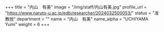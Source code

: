 +++
title = "内山　有美"
image = "/img/staff/内山有美.jpg"
profile_url = "https://www.naruto-u.ac.jp/edb/researcher/2024032500053/"
status = "准教授"
department = ""
name = "内山　有美"
name_alpha = "UCHIYAMA Yumi"
weight = 6
+++